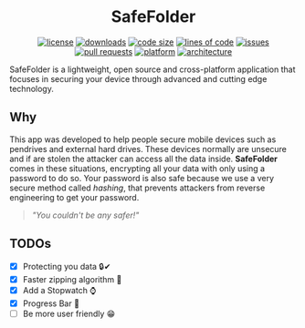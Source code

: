 # <div align="center">SafeFolder</div>
<div align="center">

[![license](https://img.shields.io/github/license/Agentew04/SafeFolder)](https://github.com/Agentew04/SafeFolder/blob/main/LICENSE)
[![downloads](https://img.shields.io/github/downloads/Agentew04/Safefolder/total)](https://github.com/Agentew04/SafeFolder/releases)
[![code size](https://img.shields.io/github/languages/code-size/Agentew04/SafeFolder)](https://github.com/Agentew04/SafeFolder)
[![lines of code](https://tokei.rs/b1/github/Agentew04/SafeFolder?category=code)](https://github.com/Agentew04/SafeFolder)
[![issues](https://img.shields.io/github/issues/Agentew04/SafeFolder)](https://github.com/Agentew04/SafeFolder/issues)
[![pull requests](https://img.shields.io/github/issues-pr/Agentew04/SafeFolder)](https://github.com/Agentew04/SafeFolder/pulls)
[![platform](https://img.shields.io/badge/Platform-Win%20%7C%20Linux%20%7C%20OSX-blue)](https://github.com/Agentew04/SafeFolder/releases)
[![architecture](https://img.shields.io/badge/Architecture-x64%20%7C%20x86%20%7C%20arm%20%7C%20arm64-orange)](https://github.com/Agentew04/SafeFolder/releases)
</div>

SafeFolder is a lightweight, open source and cross-platform application that focuses in securing your device through advanced and cutting edge technology.

## Why

This app was developed to help people secure mobile devices such as pendrives and external hard drives. These devices normally are unsecure and if are stolen the attacker 
can access all the data inside. **SafeFolder** comes in these situations, encrypting all your data with only using a password to do so. Your password is also safe because
we use a very secure method called _hashing_, that prevents attackers from reverse engineering to get your password.

> _"You couldn't be any safer!"_

## TODOs

- [x] Protecting you data 🔒✔
- [x] Faster zipping algorithm 🏃
- [x] Add a Stopwatch ⌚
- [x] Progress Bar 📶
- [ ] Be more user friendly 😁
